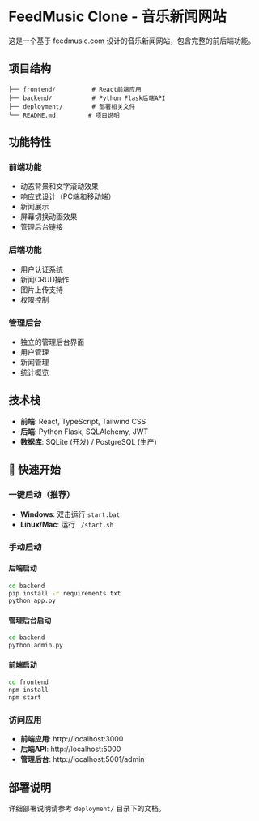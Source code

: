 # FeedMusic Clone - 音乐新闻网站

这是一个基于 feedmusic.com 设计的音乐新闻网站，包含完整的前后端功能。

## 项目结构

```
├── frontend/          # React前端应用
├── backend/           # Python Flask后端API
├── deployment/        # 部署相关文件
└── README.md         # 项目说明
```

## 功能特性

### 前端功能
- 动态背景和文字滚动效果
- 响应式设计（PC端和移动端）
- 新闻展示
- 屏幕切换动画效果
- 管理后台链接

### 后端功能
- 用户认证系统
- 新闻CRUD操作
- 图片上传支持
- 权限控制

### 管理后台
- 独立的管理后台界面
- 用户管理
- 新闻管理
- 统计概览

## 技术栈

- **前端**: React, TypeScript, Tailwind CSS
- **后端**: Python Flask, SQLAlchemy, JWT
- **数据库**: SQLite (开发) / PostgreSQL (生产)

## 🚀 快速开始

### 一键启动（推荐）
- **Windows**: 双击运行 `start.bat`
- **Linux/Mac**: 运行 `./start.sh`

### 手动启动

#### 后端启动
```bash
cd backend
pip install -r requirements.txt
python app.py
```

#### 管理后台启动
```bash
cd backend
python admin.py
```

#### 前端启动
```bash
cd frontend
npm install
npm start
```

### 访问应用
- **前端应用**: http://localhost:3000
- **后端API**: http://localhost:5000
- **管理后台**: http://localhost:5001/admin


## 部署说明

详细部署说明请参考 `deployment/` 目录下的文档。 